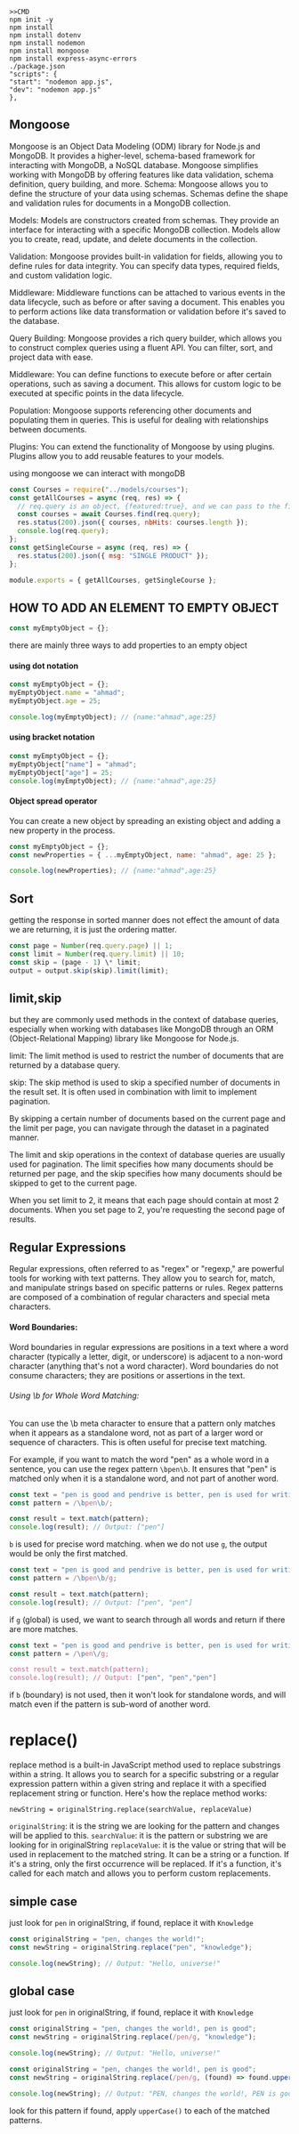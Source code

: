<code>
>>CMD
npm init -y
npm install
npm install dotenv
npm install nodemon
npm install mongoose
npm install express-async-errors
./package.json
"scripts": {
"start": "nodemon app.js",
"dev": "nodemon app.js"
},
</code>

## Mongoose

Mongoose is an Object Data Modeling (ODM) library for Node.js and MongoDB. It provides a higher-level, schema-based framework for interacting with MongoDB, a NoSQL database.
Mongoose simplifies working with MongoDB by offering features like data validation, schema definition, query building, and more.
Schema: Mongoose allows you to define the structure of your data using schemas. Schemas define the shape and validation rules for documents in a MongoDB collection.

Models: Models are constructors created from schemas. They provide an interface for interacting with a specific MongoDB collection. Models allow you to create, read, update, and delete documents in the collection.

Validation: Mongoose provides built-in validation for fields, allowing you to define rules for data integrity. You can specify data types, required fields, and custom validation logic.

Middleware: Middleware functions can be attached to various events in the data lifecycle, such as before or after saving a document. This enables you to perform actions like data transformation or validation before it's saved to the database.

Query Building: Mongoose provides a rich query builder, which allows you to construct complex queries using a fluent API. You can filter, sort, and project data with ease.

Middleware: You can define functions to execute before or after certain operations, such as saving a document. This allows for custom logic to be executed at specific points in the data lifecycle.

Population: Mongoose supports referencing other documents and populating them in queries. This is useful for dealing with relationships between documents.

Plugins: You can extend the functionality of Mongoose by using plugins. Plugins allow you to add reusable features to your models.

using mongoose we can interact with mongoDB

```js
const Courses = require("../models/courses");
const getAllCourses = async (req, res) => {
  // req.query is an object, {featured:true}, and we can pass to the find method.
  const courses = await Courses.find(req.query);
  res.status(200).json({ courses, nbHits: courses.length });
  console.log(req.query);
};
const getSingleCourse = async (req, res) => {
  res.status(200).json({ msg: "SINGLE PRODUCT" });
};

module.exports = { getAllCourses, getSingleCourse };
```

## HOW TO ADD AN ELEMENT TO EMPTY OBJECT

```js
const myEmptyObject = {};
```

there are mainly three ways to add properties to an empty object

#### using dot notation

```js
const myEmptyObject = {};
myEmptyObject.name = "ahmad";
myEmptyObject.age = 25;

console.log(myEmptyObject); // {name:"ahmad",age:25}
```

#### using bracket notation

```js
const myEmptyObject = {};
myEmptyObject["name"] = "ahmad";
myEmptyObject["age"] = 25;
console.log(myEmptyObject); // {name:"ahmad",age:25}
```

#### Object spread operator

You can create a new object by spreading an existing object and adding a new property in the process.

```js
const myEmptyObject = {};
const newProperties = { ...myEmptyObject, name: "ahmad", age: 25 };

console.log(newProperties); // {name:"ahmad",age:25}
```

## Sort

getting the response in sorted manner does not effect the amount of data we are returning, it is just the ordering matter.

```js
const page = Number(req.query.page) || 1;
const limit = Number(req.query.limit) || 10;
const skip = (page - 1) \* limit;
output = output.skip(skip).limit(limit);
```

## limit,skip

but they are commonly used methods in the context of database queries, especially when working with databases like MongoDB through an ORM (Object-Relational Mapping) library like Mongoose for Node.js.

limit: The limit method is used to restrict the number of documents that are returned by a database query.

skip: The skip method is used to skip a specified number of documents in the result set. It is often used in combination with limit to implement pagination.

By skipping a certain number of documents based on the current page and the limit per page, you can navigate through the dataset in a paginated manner.

The limit and skip operations in the context of database queries are usually used for pagination. The limit specifies how many documents should be returned per page, and the skip specifies how many documents should be skipped to get to the current page.

When you set limit to 2, it means that each page should contain at most 2 documents.
When you set page to 2, you're requesting the second page of results.

## Regular Expressions

Regular expressions, often referred to as "regex" or "regexp," are powerful tools for working with text patterns. They allow you to search for, match, and manipulate strings based on specific patterns or rules. Regex patterns are composed of a combination of regular characters and special meta characters.

#### Word Boundaries:

Word boundaries in regular expressions are positions in a text where a word character (typically a letter, digit, or underscore) is adjacent to a non-word character (anything that's not a word character). Word boundaries do not consume characters; they are positions or assertions in the text.

###### Using \b for Whole Word Matching:

You can use the \b meta character to ensure that a pattern only matches when it appears as a standalone word, not as part of a larger word or sequence of characters. This is often useful for precise text matching.

For example, if you want to match the word "pen" as a whole word in a sentence, you can use the regex pattern `\bpen\b`. It ensures that "pen" is matched only when it is a standalone word, and not part of another word.

```js
const text = "pen is good and pendrive is better, pen is used for writing";
const pattern = /\bpen\b/;

const result = text.match(pattern);
console.log(result); // Output: ["pen"]
```

`b` is used for precise word matching.
when we do not use `g`, the output would be only the first matched.

```js
const text = "pen is good and pendrive is better, pen is used for writing";
const pattern = /\bpen\b/g;

const result = text.match(pattern);
console.log(result); // Output: ["pen", "pen"]
```

if `g` (global) is used, we want to search through all words and return if there are more matches.

```js
const text = "pen is good and pendrive is better, pen is used for writing";
const pattern = /\pen\/g;

const result = text.match(pattern);
console.log(result); // Output: ["pen", "pen","pen"]
```

if `b` (boundary) is not used, then it won't look for standalone words, and will match even if the pattern is sub-word of another word.

# replace()

replace method is a built-in JavaScript method used to replace substrings within a string. It allows you to search for a specific substring or a regular expression pattern within a given string and replace it with a specified replacement string or function. Here's how the replace method works:

`newString = originalString.replace(searchValue, replaceValue) `

`originalString`: it is the string we are looking for the pattern and changes will be applied to this.
`searchValue`: it is the pattern or substring we are looking for in originalString
`replaceValue`: it is the value or string that will be used in replacement to the matched string.
It can be a string or a function. If it's a string, only the first occurrence will be replaced. If it's a function, it's called for each match and allows you to perform custom replacements.

## simple case

just look for `pen` in originalString, if found, replace it with `Knowledge`

```js
const originalString = "pen, changes the world!";
const newString = originalString.replace("pen", "knowledge");

console.log(newString); // Output: "Hello, universe!"
```

## global case

just look for `pen` in originalString, if found, replace it with `Knowledge`

```js
const originalString = "pen, changes the world!, pen is good";
const newString = originalString.replace(/pen/g, "knowledge");

console.log(newString); // Output: "Hello, universe!"
```

```js
const originalString = "pen, changes the world!, pen is good";
const newString = originalString.replace(/pen/g, (found) => found.upperCase());

console.log(newString); // Output: "PEN, changes the world!, PEN is good"
```

look for this pattern if found, apply `upperCase()` to each of the matched patterns.
